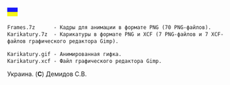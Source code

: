 
![](https://github.com/drilnet/vector-06c-spr2bmp/blob/master/UA.png)

```
Frames.7z      - Кадры для анимации в формате PNG (70 PNG-файлов).
Karikatury.7z  - Карикатуры в формате PNG и XCF (7 PNG-файлов и 7 XCF-файлов графического редактора Gimp).
```

```
Karikatury.gif - Анимированная гифка.
Karikatury.xcf - Файл графического редактора Gimp.
```

Украина. (**C**) Демидов С.В.
